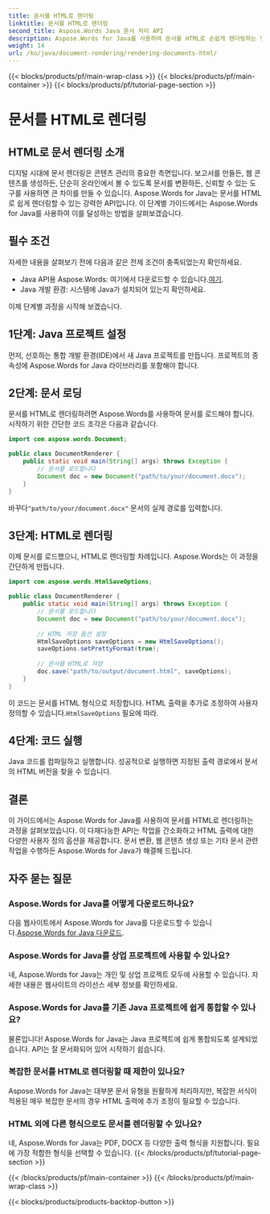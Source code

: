 ```yaml
---
title: 문서를 HTML로 렌더링
linktitle: 문서를 HTML로 렌더링
second_title: Aspose.Words Java 문서 처리 API
description: Aspose.Words for Java를 사용하여 문서를 HTML로 손쉽게 렌더링하는 방법을 알아보세요. 효율적인 문서 변환을 위한 단계별 가이드.
weight: 14
url: /ko/java/document-rendering/rendering-documents-html/
---
```


{{< blocks/products/pf/main-wrap-class >}}
{{< blocks/products/pf/main-container >}}
{{< blocks/products/pf/tutorial-page-section >}}

# 문서를 HTML로 렌더링


## HTML로 문서 렌더링 소개

디지털 시대에 문서 렌더링은 콘텐츠 관리의 중요한 측면입니다. 보고서를 만들든, 웹 콘텐츠를 생성하든, 단순히 온라인에서 볼 수 있도록 문서를 변환하든, 신뢰할 수 있는 도구를 사용하면 큰 차이를 만들 수 있습니다. Aspose.Words for Java는 문서를 HTML로 쉽게 렌더링할 수 있는 강력한 API입니다. 이 단계별 가이드에서는 Aspose.Words for Java를 사용하여 이를 달성하는 방법을 살펴보겠습니다.

## 필수 조건

자세한 내용을 살펴보기 전에 다음과 같은 전제 조건이 충족되었는지 확인하세요.

-  Java API용 Aspose.Words: 여기에서 다운로드할 수 있습니다.[여기](https://releases.aspose.com/words/java/).
- Java 개발 환경: 시스템에 Java가 설치되어 있는지 확인하세요.

이제 단계별 과정을 시작해 보겠습니다.

## 1단계: Java 프로젝트 설정

먼저, 선호하는 통합 개발 환경(IDE)에서 새 Java 프로젝트를 만듭니다. 프로젝트의 종속성에 Aspose.Words for Java 라이브러리를 포함해야 합니다.

## 2단계: 문서 로딩

문서를 HTML로 렌더링하려면 Aspose.Words를 사용하여 문서를 로드해야 합니다. 시작하기 위한 간단한 코드 조각은 다음과 같습니다.

```java
import com.aspose.words.Document;

public class DocumentRenderer {
    public static void main(String[] args) throws Exception {
        // 문서를 로드합니다
        Document doc = new Document("path/to/your/document.docx");
    }
}
```

 바꾸다`"path/to/your/document.docx"` 문서의 실제 경로를 입력합니다.

## 3단계: HTML로 렌더링

이제 문서를 로드했으니, HTML로 렌더링할 차례입니다. Aspose.Words는 이 과정을 간단하게 만듭니다.

```java
import com.aspose.words.HtmlSaveOptions;

public class DocumentRenderer {
    public static void main(String[] args) throws Exception {
        // 문서를 로드합니다
        Document doc = new Document("path/to/your/document.docx");
        
        // HTML 저장 옵션 설정
        HtmlSaveOptions saveOptions = new HtmlSaveOptions();
        saveOptions.setPrettyFormat(true);
        
        // 문서를 HTML로 저장
        doc.save("path/to/output/document.html", saveOptions);
    }
}
```

이 코드는 문서를 HTML 형식으로 저장합니다. HTML 출력을 추가로 조정하여 사용자 정의할 수 있습니다.`HtmlSaveOptions` 필요에 따라.

## 4단계: 코드 실행

Java 코드를 컴파일하고 실행합니다. 성공적으로 실행하면 지정된 출력 경로에서 문서의 HTML 버전을 찾을 수 있습니다.

## 결론

이 가이드에서는 Aspose.Words for Java를 사용하여 문서를 HTML로 렌더링하는 과정을 살펴보았습니다. 이 다재다능한 API는 작업을 간소화하고 HTML 출력에 대한 다양한 사용자 정의 옵션을 제공합니다. 문서 변환, 웹 콘텐츠 생성 또는 기타 문서 관련 작업을 수행하든 Aspose.Words for Java가 해결해 드립니다.

## 자주 묻는 질문

### Aspose.Words for Java를 어떻게 다운로드하나요?

 다음 웹사이트에서 Aspose.Words for Java를 다운로드할 수 있습니다.[Aspose.Words for Java 다운로드](https://releases.aspose.com/words/java/).

### Aspose.Words for Java를 상업 프로젝트에 사용할 수 있나요?

네, Aspose.Words for Java는 개인 및 상업 프로젝트 모두에 사용할 수 있습니다. 자세한 내용은 웹사이트의 라이선스 세부 정보를 확인하세요.

### Aspose.Words for Java를 기존 Java 프로젝트에 쉽게 통합할 수 있나요?

물론입니다! Aspose.Words for Java는 Java 프로젝트에 쉽게 통합되도록 설계되었습니다. API는 잘 문서화되어 있어 시작하기 쉽습니다.

### 복잡한 문서를 HTML로 렌더링할 때 제한이 있나요?

Aspose.Words for Java는 대부분 문서 유형을 원활하게 처리하지만, 복잡한 서식이 적용된 매우 복잡한 문서의 경우 HTML 출력에 추가 조정이 필요할 수 있습니다.

### HTML 외에 다른 형식으로도 문서를 렌더링할 수 있나요?

네, Aspose.Words for Java는 PDF, DOCX 등 다양한 출력 형식을 지원합니다. 필요에 가장 적합한 형식을 선택할 수 있습니다.
{{< /blocks/products/pf/tutorial-page-section >}}

{{< /blocks/products/pf/main-container >}}
{{< /blocks/products/pf/main-wrap-class >}}

{{< blocks/products/products-backtop-button >}}
